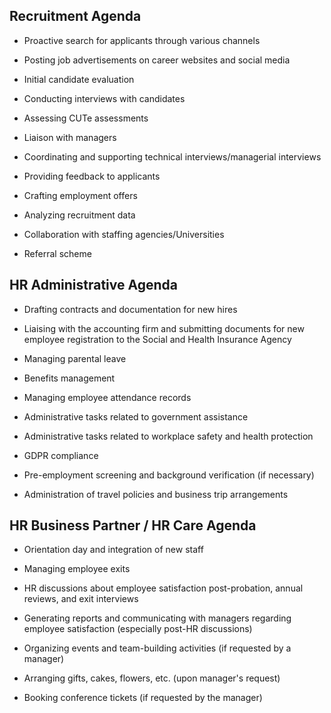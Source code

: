 ## **Recruitment Agenda**

-   Proactive search for applicants through various channels  
    
-   Posting job advertisements on career websites and social media
    
-   Initial candidate evaluation
    
-   Conducting interviews with candidates
    
-   Assessing CUTe assessments
    
-   Liaison with managers
    
-   Coordinating and supporting technical interviews/managerial interviews
    
-   Providing feedback to applicants
    
-   Crafting employment offers
    
-   Analyzing recruitment data
    
-   Collaboration with staffing agencies/Universities
    
-   Referral scheme
    

## **HR Administrative Agenda**

-   Drafting contracts and documentation for new hires
    
-   Liaising with the accounting firm and submitting documents for new employee registration to the Social and Health Insurance Agency
    
-   Managing parental leave
    
-   Benefits management
    
-   Managing employee attendance records
    
-   Administrative tasks related to government assistance
    
-   Administrative tasks related to workplace safety and health protection
    
-   GDPR compliance
    
-   Pre-employment screening and background verification (if necessary)
    
-   Administration of travel policies and business trip arrangements
    

## **HR Business Partner / HR Care Agenda**

-   Orientation day and integration of new staff
    
-   Managing employee exits
    
-   HR discussions about employee satisfaction post-probation, annual reviews, and exit interviews
    
-   Generating reports and communicating with managers regarding employee satisfaction (especially post-HR discussions)
    
-   Organizing events and team-building activities (if requested by a manager)
    
-   Arranging gifts, cakes, flowers, etc. (upon manager's request)
    
-   Booking conference tickets (if requested by the manager)